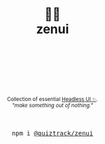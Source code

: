 <div align="center">
  <h1>
    <br/>
    <br/>
    <br/>
    🧘‍♀️
    <br />
    zenui
    <br />
    <br />
    <br />
    <br />
  </h1>
  <sup>
    <br />
    Collection of essential <a href="https://headlessui.com/">Headless UI ✨</a>.
    <br />
    <em>"make something out of nothing."</em>
    <br />
  </sup>
  <br />
  <br />
  <pre>npm i <a href="https://www.npmjs.com/package/@quiztrack/zenui">@quiztrack/zenui</a></pre>
  <br />
  <br />
  <br />
</div>

